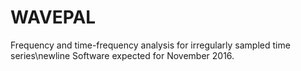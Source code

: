 # WAVEPAL
Frequency and time-frequency analysis for irregularly sampled time series\newline
Software expected for November 2016. 
